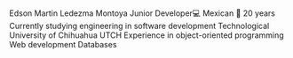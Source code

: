 Edson Martin Ledezma Montoya
Junior Developer💻
Mexican 🤠
20 years 
Currently studying engineering in software development
Technological University of Chihuahua UTCH
Experience in object-oriented programming
Web development
Databases
